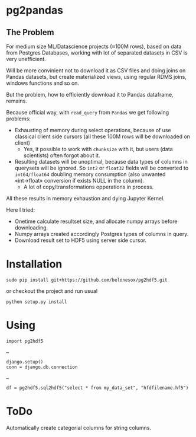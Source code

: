 # pg2pandas

## The Problem


For medium size ML/Datascience projects (≈100M rows), based on data from Postgres Databases, working with lot of separated datasets in CSV is very unefficient.

Will be more convinient not to download it as CSV files and doing joins on Pandas datasets,
but create materialized views, using regular RDMS joins, windows functions and so on.

But the problem, how to efficiently download it to Pandas dataframe, remains.

Because official way, with ``read_query`` from ``Pandas`` we get following problems:
* Exhausting of memory during select operations, because of use classical client side cursors (all these 100M rows will be downloaded on client)
   * Yes, it possible to work with ``chunksize`` with it, but users (data scientists) often forgot about it.
* Resulting datasets will be unoptimal, because data types of columns in querysets will be ignored. So ``int2`` or ``float32`` fields will be converted to ``int64/float64`` doubling memory consumption (also unwanted «int→float» conversion if exists NULL in the column).
  * A lot of copy/transformations opperations in process. 

All these results in memory exhaustion and dying Jupyter Kernel.

Here I tried:
* Onetime calculate resultset size, and allocate numpy arrays before downloading.
* Numpy arrays created accordingly Postgres types of columns in query.
* Download result set to HDF5 using server side cursor.


# Installation

```
sudo pip install git+https://github.com/belonesox/pg2hdf5.git 
```
or checkout the project and run usual
```
python setup.py install
```


# Using

```
import pg2hdf5

…

django.setup()
conn = django.db.connection

…

df = pg2hdf5.sql2hdf5("select * from my_data_set", "hfdfilename.hf5")
```

# ToDo
Automatically create categorial columns for string columns.

